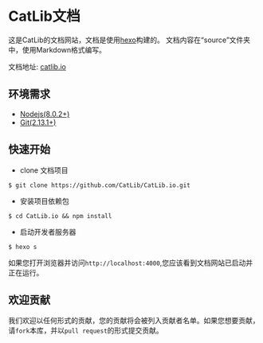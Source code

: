 # CatLib文档

这是CatLib的文档网站，文档是使用[hexo](http://hexo.io/)构建的。 文档内容在“source”文件夹中，使用Markdown格式编写。

文档地址: [catlib.io](https://catlib.io)

## 环境需求

- [Nodejs(8.0.2+)](https://nodejs.org/en/)
- [Git(2.13.1+)](https://nodejs.org/en/)

## 快速开始

- clone 文档项目

```shell
$ git clone https://github.com/CatLib/CatLib.io.git
```

- 安装项目依赖包

```shell
$ cd CatLib.io && npm install
```

- 启动开发者服务器

```shell
$ hexo s
```

如果您打开浏览器并访问`http://localhost:4000`,您应该看到文档网站已启动并正在运行。

## 欢迎贡献

我们欢迎以任何形式的贡献，您的贡献将会被列入贡献者名单。如果您想要贡献，请`fork`本库，并以`pull request`的形式提交贡献。